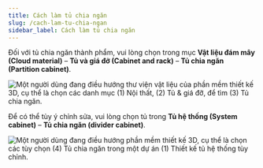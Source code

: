 ```yaml
---
title: Cách làm tủ chia ngăn
slug: /cach-lam-tu-chia-ngan
sidebar_label: Cách làm tủ chia ngăn
---
```


Đối với tủ chia ngăn thành phẩm, vui lòng chọn trong mục **Vật liệu đám mây (Cloud material)** – **Tủ và giá đỡ (Cabinet and rack)** – **Tủ chia ngăn (Partition cabinet)**.

![Một người dùng đang điều hướng thư viện vật liệu của phần mềm thiết kế 3D, cụ thể là chọn các danh mục (1) Nội thất, (2) Tủ & giá đỡ, để tìm (3) Tủ chia ngăn.](https://storage.googleapis.com/jegavn_kb/image_jegavn/295.1.png)

Để có thể tùy ý chỉnh sửa, vui lòng chọn tủ trong **Tủ hệ thống (System cabinet)** – **Tủ chia ngăn (divider cabinet)**.

![Một người dùng đang điều hướng phần mềm thiết kế 3D, cụ thể là chọn các tùy chọn (4) Tủ chia ngăn trong một dự án (1) Thiết kế tủ hệ thống tùy chỉnh.](https://storage.googleapis.com/jegavn_kb/image_jegavn/295.2.png)